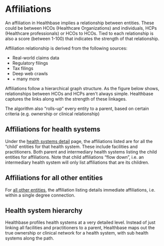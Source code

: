 # Affiliations
An affiliation in Healthbase implies a relationship between entities. These could be between HCOs (Healthcare Organizations) and individuals, HCPs (Healthcare professionals) or HCOs to HCOs. Tied to each relationship is also a score (between 1-100) that indicates the strength of that relationship. 


Affiliation relationship is derived from the following sources:
 * Real-world claims data
 * Regulatory filings
 * Tax filings
 * Deep web crawls 
 * \+ many more




Affiliations follow a hierarchical graph structure. As the figure below shows, relationships between HCOs and HCPs aren't always simple. Healthbase captures the links along with the strength of these linkages. 
  
The algorithm also “rolls-up” every entity to a parent, based on certain criteria (e.g. ownership or clinical relationship)

## Affiliations for health systems
Under the [health systems detail](https://app.gethealthbase.com/explore/detail/HS:E416011702/) page, the affiliations listed are for all the “child’ entities for that health system. These include facilities and practitioners. Both parent and intermediary health systems listing the child entities for affiliations. Note that child affiliations “flow down”, i.e. an intermediary health system will only list affiliations that are its children.


## Affiliations for all other entities
For [all other entities](https://app.gethealthbase.com/explore/detail/H:521302/), the affiliation listing details immediate affiliations, i.e. within a single degree connection. 


## Health system hierarchy
Healthbase profiles health systems at a very detailed level. Instead of just linking all facilities and practitioners to a parent, Healthbase maps out the true ownership or clinical network for a health system, with sub health systems along the path.
